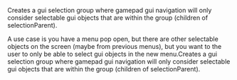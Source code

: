 Creates a gui selection group where gamepad gui navigation will only consider selectable gui objects that are within the group (children of selectionParent).

A use case is you have a menu pop open, but there are other selectable objects on the screen (maybe from previous menus), but you want to the user to only be able to select gui objects in the new menu.Creates a gui selection group where gamepad gui navigation will only consider selectable gui objects that are within the group (children of selectionParent).